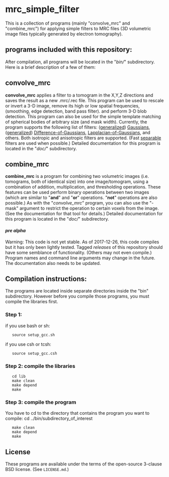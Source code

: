 mrc_simple_filter
===========

This is a collection of programs (mainly "convolve_mrc" and "combine_mrc") for applying simple filters to MRC files (3D volumetric image files typically generated by electron tomography).

## programs included with this repository:

After compilation, all programs will be located in the "*bin/*" subdirectory.  Here is a brief description of a few of them:


## convolve_mrc


**convolve_mrc** applies a filter to a tomogram in the X,Y,Z directions
and saves the result as a new .mrc/.rec file.
This program can be used to rescale or invert a 3-D image, remove its high or low spatial frequencies,
(smoothing, edge detection, band pass filter).
and perform 3-D blob detection.
This program can also be used for the simple template matching of spherical bodies of arbitrary size (and mask width).
Currently, the program supports the following list of filters:
([generalized](https://en.wikipedia.org/wiki/Generalized_normal_distribution#Version_1))
[Gaussians](https://en.wikipedia.org/wiki/Gaussian_blur),
([generalized](https://en.wikipedia.org/wiki/Generalized_normal_distribution#Version_1))
[Difference-of-Gaussians](https://en.wikipedia.org/wiki/Difference_of_Gaussians),
[Lapplacian-of-Gaussians](https://en.wikipedia.org/wiki/Blob_detection#The_Laplacian_of_Gaussian),
and others.
Both isotropic and anisotropic filters are supported.
(Fast [separable](https://en.wikipedia.org/wiki/Separable_filter) filters are used when possible.)
Detailed documentation for this program is located in the "*doc/*" subdirectory.


## combine_mrc
**combine_mrc** is a program for combining two volumetric images (i.e. tomograms, both of identical size) into one image/tomogram, using a combination of addition, multiplication, and thresholding operations.  These features can be used perform binary operations between two images (which are similar to "**and**" and "**or**" operations.  "**not**" operations are also possible.)  As with the "*convolve_mrc*" program, you can also use the "-mask" argument to restrict the operation to certain voxels from the image.  (See the documentation for that tool for details.)
Detailed documentation for this program is located in the "*doc/*" subdirectory.

#### *pre alpha*
Warning: This code is not yet stable.  As of 2017-12-26, this code compiles but it has only been lightly tested.  Tagged *releases* of this repository should have some semblance of functionality.  (Others may not even compile.)  Program names and command line arguments may change in the future.
The documentation also needs to be updated.

## Compilation instructions:

The programs are located inside separate directories inside the "bin"
subdirectory.  However before you compile those programs, you must
compile the libraries first.

### Step 1:
   if you use bash or sh:
```
   source setup_gcc.sh
```

if you use csh or tcsh:
```
   source setup_gcc.csh
```

### Step 2: compile the libraries

```
   cd lib
   make clean
   make depend
   make
```

### Step 3: compile the program

You have to cd to the directory that contains the program you want to compile:
cd ../bin/subdirectory_of_interest

```
   make clean
   make depend
   make
```

## License

These programs are available under the terms of the open-source 3-clause BSD
license.  (See `LICENSE.md`.)

